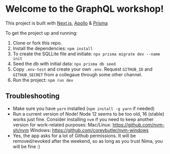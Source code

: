 # Welcome to the GraphQL workshop!

This project is built with [Next.js](https://nextjs.org/), [Apollo](https://www.apollographql.com/) & [Prisma](https://prisma.io/)

To get the project up and running:
1. Clone or fork this repo.
2. Install the dependencies: `npm install`
3. To create the SQLLite file and initiate: `npx prisma migrate dev --name init`
4. Seed the db with initial data: `npx prisma db seed`
5. Copy `.env-test` and create your own `.env`. Request `GITHUB_ID` and `GITHUB_SECRET` from a collegaue through some other channel.
6. Run the project: `npm run dev `

## Troubleshooting

- Make sure you have `yarn` installed (`npm install -g yarn` if needed)
- Run a current version of Node! Node 12 seems to be too old, 16 (stable) works just fine. Consider installing `nvm` if you need to keep another version for work-related purposes: Mac/Linux: https://github.com/nvm-sh/nvm Windows: https://github.com/coreybutler/nvm-windows 
- Yes, the app asks for a lot of Github permissions. It will be removed/revoked after the weekend, so as long as you trust Nima, you will be fine :)
